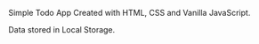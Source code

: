 Simple Todo App Created with HTML, CSS and Vanilla JavaScript.

<!-- fetch API implemented using https://jsonplaceholder.typicode.com/todos -->
Data stored in Local Storage.